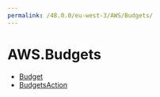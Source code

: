 ```yaml
---
permalink: /48.0.0/eu-west-3/AWS/Budgets/
---
```


# AWS.Budgets



* [Budget](Budget.md)
* [BudgetsAction](BudgetsAction.md)